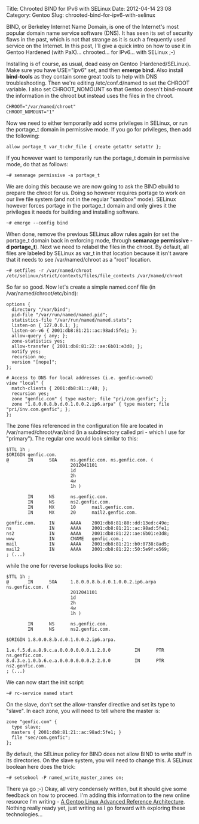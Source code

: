 Title: Chrooted BIND for IPv6 with SELinux
Date: 2012-04-14 23:08
Category: Gentoo
Slug: chrooted-bind-for-ipv6-with-selinux

BIND, or Berkeley Internet Name Domain, is one of the Internet's most
popular domain name service software (DNS). It has seen its set of
security flaws in the past, which is not that strange as it is such a
frequently used service on the Internet. In this post, I'll give a quick
intro on how to use it in Gentoo Hardened (with PaX)... chrooted... for
IPv6... with SELinux ;-)

Installing is of course, as usual, dead easy on Gentoo
(Hardened/SELinux). Make sure you have USE="ipv6" set, and then **emerge
bind**. Also install **bind-tools** as they contain some great tools to
help with DNS troubleshooting. Then we're editing /etc/conf.d/named to
set the CHROOT variable. I also set CHROOT\_NOMOUNT so that Gentoo
doesn't bind-mount the information in the chroot but instead uses the
files in the chroot.

    CHROOT="/var/named/chroot"
    CHROOT_NOMOUNT="1"

Now we need to either temporarily add some privileges in SELinux, or run
the portage\_t domain in permissive mode. If you go for privileges, then
add the following:

    allow portage_t var_t:chr_file { create getattr setattr };

If you however want to temporarily run the portage\_t domain in
permissive mode, do that as follows:

    ~# semanage permissive -a portage_t

We are doing this because we are now going to ask the BIND ebuild to
prepare the chroot for us. Doing so however requires portage to work on
our live file system (and not in the regular "sandbox" mode). SELinux
however forces portage in the portage\_t domain and only gives it the
privileges it needs for building and installing software.

    ~# emerge --config bind

When done, remove the previous SELinux allow rules again (or set the
portage\_t domain back in enforcing mode, through **semanage permissive
-d portage\_t**). Next we need to relabel the files in the chroot. By
default, all files are labeled by SELinux as var\_t in that location
because it isn't aware that it needs to see /var/named/chroot as a
"root" location.

    ~# setfiles -r /var/named/chroot /etc/selinux/strict/contexts/files/file_contexts /var/named/chroot

So far so good. Now let's create a simple named.conf file (in
/var/named/chroot/etc/bind):

    options {
      directory "/var/bind";
      pid-file "/var/run/named/named.pid";
      statistics-file "/var/run/named/named.stats";
      listen-on { 127.0.0.1; };
      listen-on-v6 { 2001:db8:81:21::ac:98ad:5fe1; };
      allow-query { any; };
      zone-statistics yes;
      allow-transfer { 2001:db8:81:22::ae:6b01:e3d8; };
      notify yes;
      recursion no;
      version "[nope]";
    };

    # Access to DNS for local addresses (i.e. genfic-owned)
    view "local" {
      match-clients { 2001:db8:81::/48; };
      recursion yes;
      zone "genfic.com" { type master; file "pri/com.genfic"; };
      zone "1.8.0.0.8.b.d.0.1.0.0.2.ip6.arpa" { type master; file "pri/inv.com.genfic"; };
    };

The zone files referenced in the configuration file are located in
/var/named/chroot/var/bind (in a subdirectory called pri - which I use
for "primary"). The regular one would look similar to this:

    $TTL 1h ;
    $ORIGIN genfic.com.
    @       IN      SOA     ns.genfic.com. ns.genfic.com. (
                            2012041101
                            1d      
                            2h
                            4w
                            1h )

            IN      NS      ns.genfic.com.
            IN      NS      ns2.genfic.com.
            IN      MX      10      mail.genfic.com.
            IN      MX      20      mail2.genfic.com.

    genfic.com.     IN      AAAA    2001:db8:81:80::dd:13ed:c49e;
    ns              IN      AAAA    2001:db8:81:21::ac:98ad:5fe1;
    ns2             IN      AAAA    2001:db8:81:22::ae:6b01:e3d8;
    www             IN      CNAME   genfic.com.;
    mail            IN      AAAA    2001:db8:81:21::b0:0738:8ad5;
    mail2           IN      AAAA    2001:db8:81:22::50:5e9f:e569;
    ; (...)

while the one for reverse lookups looks like so:

    $TTL 1h ;
    @       IN      SOA     1.8.0.0.8.b.d.0.1.0.0.2.ip6.arpa ns.genfic.com. (
                            2012041101
                            1d
                            2h
                            4w
                            1h )

            IN      NS      ns.genfic.com.
            IN      NS      ns2.genfic.com.

    $ORIGIN 1.8.0.0.8.b.d.0.1.0.0.2.ip6.arpa.

    1.e.f.5.d.a.8.9.c.a.0.0.0.0.0.0.1.2.0.0         IN      PTR     ns.genfic.com.
    8.d.3.e.1.0.b.6.e.a.0.0.0.0.0.0.2.2.0.0         IN      PTR     ns2.genfic.com.
    ; (...)

We can now start the init script:

    ~# rc-service named start

On the slave, don't set the allow-transfer directive and set its type to
"slave". In each zone, you will need to tell where the master is:

    zone "genfic.com" {
      type slave;
      masters { 2001:db8:81:21::ac:98ad:5fe1; }
      file "sec/com.genfic";
    };

By default, the SELinux policy for BIND does not allow BIND to write
stuff in its directories. On the slave system, you will need to change
this. A SELinux boolean here does the trick:

    ~# setsebool -P named_write_master_zones on;

There ya go ;-) Okay, all very condensely written, but it should give
some feedback on how to proceed. I'm adding this information to the new
online resource I'm writing - [A Gentoo Linux Advanced Reference
Architecture](http://swift.siphos.be/aglara). Nothing really ready yet,
just writing as I go forward with exploring these technologies...
